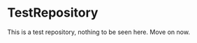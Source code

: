 TestRepository
==============

This is a test repository, nothing to be seen here. Move on now.  
 
 
   
     
   
           
